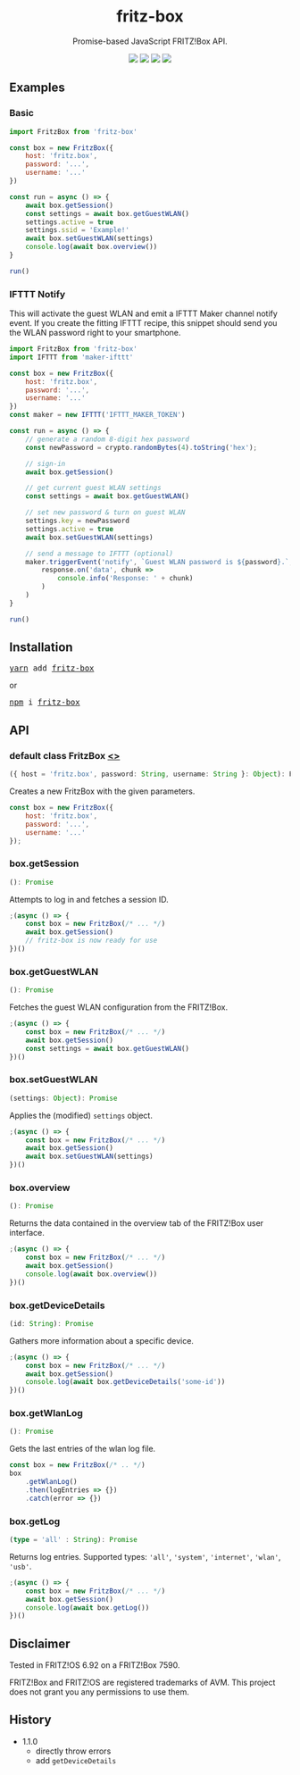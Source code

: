 <h1 align="center">fritz-box</h2>

<p align="center">
	Promise-based JavaScript FRITZ!Box API.
</p>

<p align="center">
	<a href="https://slack.dodekeract.com"><img src="https://slack.dodekeract.com/badge.svg"/></a>
	<a href="https://codeclimate.com/github/dodekeract/fritz-box/maintainability"><img src="https://api.codeclimate.com/v1/badges/0c35f27e2de42a35257b/maintainability"/></a>
	<a href="https://npmjs.com/package/fritz-box"><img src="https://img.shields.io/npm/dm/fritz-box.svg"/></a>
	<a href="https://david-dm.org/dodekeract/fritz-box"><img src="https://david-dm.org/dodekeract/fritz-box.svg"/></a>
</p>

## Examples

### Basic

```javascript
import FritzBox from 'fritz-box'

const box = new FritzBox({
	host: 'fritz.box',
	password: '...',
	username: '...'
})

const run = async () => {
	await box.getSession()
	const settings = await box.getGuestWLAN()
	settings.active = true
	settings.ssid = 'Example!'
	await box.setGuestWLAN(settings)
	console.log(await box.overview())
}

run()
```

### IFTTT Notify

This will activate the guest WLAN and emit a IFTTT Maker channel notify event. If you create the fitting IFTTT recipe, this snippet should send you the WLAN password right to your smartphone.

```javascript
import FritzBox from 'fritz-box'
import IFTTT from 'maker-ifttt'

const box = new FritzBox({
	host: 'fritz.box',
	password: '...',
	username: '...'
})
const maker = new IFTTT('IFTTT_MAKER_TOKEN')

const run = async () => {
	// generate a random 8-digit hex password
	const newPassword = crypto.randomBytes(4).toString('hex');

	// sign-in
	await box.getSession()

	// get current guest WLAN settings
	const settings = await box.getGuestWLAN()

	// set new password & turn on guest WLAN
	settings.key = newPassword
	settings.active = true
	await box.setGuestWLAN(settings)

	// send a message to IFTTT (optional)
	maker.triggerEvent('notify', `Guest WLAN password is ${password}.`, response =>
		response.on('data', chunk =>
			console.info('Response: ' + chunk)
		)
	)
}

run()
```

## Installation

<pre>
<a href="https://yarnpkg.com">yarn</a> add <a href="https://yarnpkg.com/en/package/fritz-box">fritz-box</a>
</pre>
or
<pre>
<a href="https://npmjs.com">npm</a> i <a href="https://npmjs.com/package/fritz-box">fritz-box</a>
</pre>

## API

### default class FritzBox [<>](/source/index.js)

```ts
({ host = 'fritz.box', password: String, username: String }: Object): FritzBox
```

Creates a new FritzBox with the given parameters.

````javascript
const box = new FritzBox({
	host: 'fritz.box',
	password: '...',
	username: '...'
});
````

### box.getSession

```ts
(): Promise
```

Attempts to log in and fetches a session ID.

```js
;(async () => {
	const box = new FritzBox(/* ... */)
	await box.getSession()
	// fritz-box is now ready for use
})()
```

### box.getGuestWLAN

```ts
(): Promise
```

Fetches the guest WLAN configuration from the FRITZ!Box.

```js
;(async () => {
	const box = new FritzBox(/* ... */)
	await box.getSession()
	const settings = await box.getGuestWLAN()
})()
```

### box.setGuestWLAN

```ts
(settings: Object): Promise
```

Applies the (modified) `settings` object.

```js
;(async () => {
	const box = new FritzBox(/* ... */)
	await box.getSession()
	await box.setGuestWLAN(settings)
})()
```

### box.overview

```ts
(): Promise
```

Returns the data contained in the overview tab of the FRITZ!Box user interface.

```js
;(async () => {
	const box = new FritzBox(/* ... */)
	await box.getSession()
	console.log(await box.overview())
})()
```

### box.getDeviceDetails

```ts
(id: String): Promise
```

Gathers more information about a specific device.

```js
;(async () => {
	const box = new FritzBox(/* ... */)
	await box.getSession()
	console.log(await box.getDeviceDetails('some-id'))
})()
```

### box.getWlanLog

```ts
(): Promise
```

Gets the last entries of the wlan log file.

```js
const box = new FritzBox(/* .. */)
box
	.getWlanLog()
	.then(logEntries => {})
	.catch(error => {})
```

### box.getLog

```ts
(type = 'all' : String): Promise
```

Returns log entries. Supported types: `'all'`, `'system'`, `'internet'`, `'wlan'`, `'usb'`.

```js
;(async () => {
	const box = new FritzBox(/* ... */)
	await box.getSession()
	console.log(await box.getLog())
})()
```

## Disclaimer

Tested in FRITZ!OS 6.92 on a FRITZ!Box 7590.

FRITZ!Box and FRITZ!OS are registered trademarks of AVM. This project does not grant you any permissions to use them.

## History

* 1.1.0
	* directly throw errors
	* add `getDeviceDetails`
